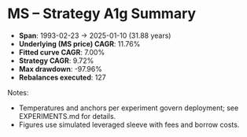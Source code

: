 # MS – Strategy A1g Summary

- **Span**: 1993-02-23 → 2025-01-10 (31.88 years)
- **Underlying (MS price) CAGR**: 11.76%
- **Fitted curve CAGR**: 7.00%
- **Strategy CAGR**: 9.72%
- **Max drawdown**: -97.96%
- **Rebalances executed**: 127

Notes:

- Temperatures and anchors per experiment govern deployment; see EXPERIMENTS.md for details.
- Figures use simulated leveraged sleeve with fees and borrow costs.
